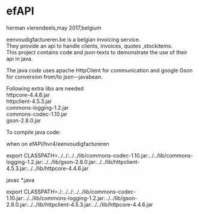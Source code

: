 # efAPI
herman vierendeels,may 2017,belgium  

eenvoudigfactureren.be is a belgian invoicing service.  
They provide an api to handle clients, invoices, quotes ,stockitems.  
This project contains code and json-texts to demonstrate the use of their api in java.  

The java code uses apache HttpClient for communication and google Gson for conversion from/to json--javabean.  

Following extra libs are needed   
httpcore-4.4.6.jar   
httpclient-4.5.3.jar   
commons-logging-1.2.jar   
commons-codec-1.10.jar   
gson-2.8.0.jar   


To compile java code:   

when on efAPI/hvr4/eenvoudigfactureren   

export CLASSPATH=../../:../../lib/commons-codec-1.10.jar:../../lib/commons-logging-1.2.jar:../../lib/gson-2.8.0.jar:../../lib/httpclient-4.5.3.jar:../../lib/httpcore-4.4.6.jar  

javac *.java  


export CLASSPATH=./:../../:../../lib/commons-codec-1.10.jar:../../lib/commons-logging-1.2.jar:../../lib/gson-2.8.0.jar:../../lib/httpclient-4.5.3.jar:../../lib/httpcore-4.4.6.jar  

